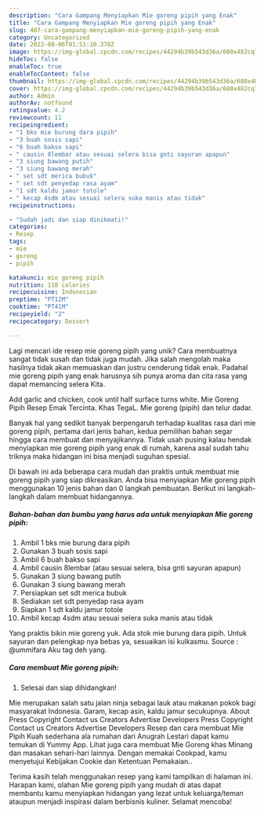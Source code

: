 ```yaml
---
description: "Cara Gampang Menyiapkan Mie goreng pipih yang Enak"
title: "Cara Gampang Menyiapkan Mie goreng pipih yang Enak"
slug: 407-cara-gampang-menyiapkan-mie-goreng-pipih-yang-enak
category: Uncategorized
date: 2022-08-06T01:51:10.370Z
image: https://img-global.cpcdn.com/recipes/44294b39b543d36a/680x482cq70/mie-goreng-pipih-foto-resep-utama.jpg
hideToc: false
enableToc: true
enableTocContent: false
thumbnail: https://img-global.cpcdn.com/recipes/44294b39b543d36a/680x482cq70/mie-goreng-pipih-foto-resep-utama.jpg
cover: https://img-global.cpcdn.com/recipes/44294b39b543d36a/680x482cq70/mie-goreng-pipih-foto-resep-utama.jpg
author: Admin
authorAv: notfound
ratingvalue: 4.2
reviewcount: 11
recipeingredient:
- "1 bks mie burung dara pipih"
- "3 buah sosis sapi"
- "6 buah bakso sapi"
- " causin 8lembar atau sesuai selera bisa gnti sayuran apapun"
- "3 siung bawang putih"
- "3 siung bawang merah"
- " set sdt merica bubuk"
- " set sdt penyedap rasa ayam"
- "1 sdt kaldu jamur totole"
- " kecap 4sdm atau sesuai selera suka manis atau tidak"
recipeinstructions:

- "Sudah jadi dan siap dinikmati!"
categories:
- Resep
tags:
- mie
- goreng
- pipih

katakunci: mie goreng pipih 
nutrition: 110 calories
recipecuisine: Indonesian
preptime: "PT12M"
cooktime: "PT41M"
recipeyield: "2"
recipecategory: Dessert

---
```





Lagi mencari ide resep mie goreng pipih yang unik? Cara membuatnya sangat tidak susah dan tidak juga mudah. Jika salah mengolah maka hasilnya tidak akan memuaskan dan justru cenderung tidak enak. Padahal mie goreng pipih yang enak harusnya sih punya aroma dan cita rasa yang dapat memancing selera Kita.





Add garlic and chicken, cook until half surface turns white. Mie Goreng Pipih Resep Emak Tercinta. ️Khas TegaL. Mie goreng (pipih) dan telur dadar.

Banyak hal yang sedikit banyak berpengaruh terhadap kualitas rasa dari mie goreng pipih, pertama dari jenis bahan, kedua pemilihan bahan segar hingga cara membuat dan menyajikannya. Tidak usah pusing kalau hendak menyiapkan mie goreng pipih yang enak di rumah, karena asal sudah tahu triknya maka hidangan ini bisa menjadi suguhan spesial.






Di bawah ini ada beberapa cara mudah dan praktis untuk membuat mie goreng pipih yang siap dikreasikan. Anda bisa menyiapkan Mie goreng pipih menggunakan 10 jenis bahan dan 0 langkah pembuatan. Berikut ini langkah-langkah dalam membuat hidangannya.

<!--inarticleads1-->

##### Bahan-bahan dan bumbu yang harus ada untuk menyiapkan Mie goreng pipih:

1. Ambil 1 bks mie burung dara pipih
1. Gunakan 3 buah sosis sapi
1. Ambil 6 buah bakso sapi
1. Ambil  causin 8lembar (atau sesuai selera, bisa gnti sayuran apapun)
1. Gunakan 3 siung bawang putih
1. Gunakan 3 siung bawang merah
1. Persiapkan  set sdt merica bubuk
1. Sediakan  set sdt penyedap rasa ayam
1. Siapkan 1 sdt kaldu jamur totole
1. Ambil  kecap 4sdm atau sesuai selera suka manis atau tidak


Yang praktis bikin mie goreng yuk. Ada stok mie burung dara pipih. Untuk sayuran dan pelengkap nya bebas ya, sesuaikan isi kulkasmu. Source : @ummifara Aku tag deh yang. 

<!--inarticleads2-->

##### Cara membuat Mie goreng pipih:


1. Selesai dan siap dihidangkan!

Mie merupakan salah satu jalan ninja sebagai lauk atau makanan pokok bagi masyarakat Indonesia. Garam, kecap asin, kaldu jamur secukupnya. About Press Copyright Contact us Creators Advertise Developers Press Copyright Contact us Creators Advertise Developers Resep dan cara membuat Mie Pipih Kuah sederhana ala rumahan dari Anugrah Lestari dapat kamu temukan di Yummy App. Lihat juga cara membuat Mie Goreng khas Minang dan masakan sehari-hari lainnya. Dengan memakai Cookpad, kamu menyetujui Kebijakan Cookie dan Ketentuan Pemakaian.. 

Terima kasih telah menggunakan resep yang kami tampilkan di halaman ini. Harapan kami, olahan Mie goreng pipih yang mudah di atas dapat membantu kamu menyiapkan hidangan yang lezat untuk keluarga/teman ataupun menjadi inspirasi dalam berbisnis kuliner. Selamat mencoba!
